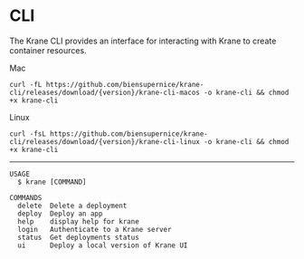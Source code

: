 # CLI

The Krane CLI provides an interface for interacting with Krane to create container resources.

Mac

```
curl -fL https://github.com/biensupernice/krane-cli/releases/download/{version}/krane-cli-macos -o krane-cli && chmod +x krane-cli
```

Linux

```
curl -fsL https://github.com/biensupernice/krane-cli/releases/download/{version}/krane-cli-linux -o krane-cli && chmod +x krane-cli
```

---

```
USAGE
  $ krane [COMMAND]

COMMANDS
  delete  Delete a deployment
  deploy  Deploy an app
  help    display help for krane
  login   Authenticate to a Krane server
  status  Get deployments status
  ui      Deploy a local version of Krane UI
```
